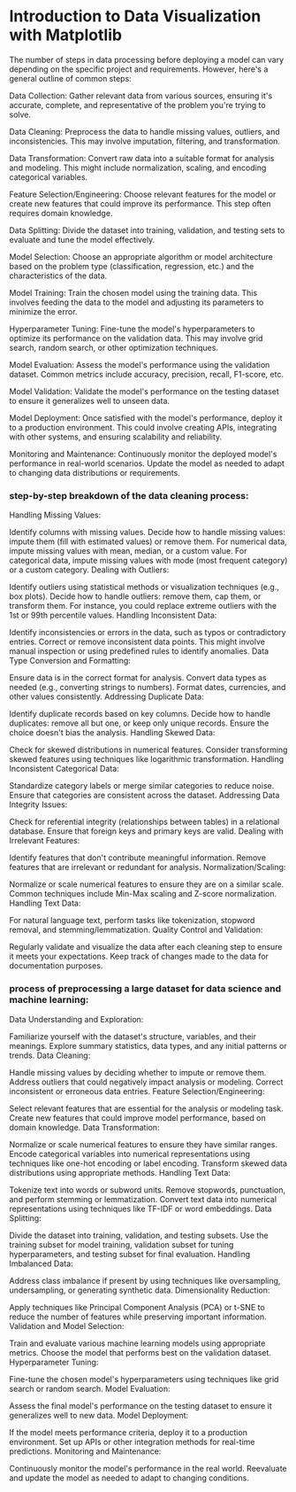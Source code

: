 # Introduction to Data Visualization with Matplotlib
The number of steps in data processing before deploying a model can vary depending on the specific project and requirements. However, here's a general outline of common steps:

Data Collection: Gather relevant data from various sources, ensuring it's accurate, complete, and representative of the problem you're trying to solve.

Data Cleaning: Preprocess the data to handle missing values, outliers, and inconsistencies. This may involve imputation, filtering, and transformation.

Data Transformation: Convert raw data into a suitable format for analysis and modeling. This might include normalization, scaling, and encoding categorical variables.

Feature Selection/Engineering: Choose relevant features for the model or create new features that could improve its performance. This step often requires domain knowledge.

Data Splitting: Divide the dataset into training, validation, and testing sets to evaluate and tune the model effectively.

Model Selection: Choose an appropriate algorithm or model architecture based on the problem type (classification, regression, etc.) and the characteristics of the data.

Model Training: Train the chosen model using the training data. This involves feeding the data to the model and adjusting its parameters to minimize the error.

Hyperparameter Tuning: Fine-tune the model's hyperparameters to optimize its performance on the validation data. This may involve grid search, random search, or other optimization techniques.

Model Evaluation: Assess the model's performance using the validation dataset. Common metrics include accuracy, precision, recall, F1-score, etc.

Model Validation: Validate the model's performance on the testing dataset to ensure it generalizes well to unseen data.

Model Deployment: Once satisfied with the model's performance, deploy it to a production environment. This could involve creating APIs, integrating with other systems, and ensuring scalability and reliability.

Monitoring and Maintenance: Continuously monitor the deployed model's performance in real-world scenarios. Update the model as needed to adapt to changing data distributions or requirements.

###  step-by-step breakdown of the data cleaning process:

Handling Missing Values:

Identify columns with missing values.
Decide how to handle missing values: impute them (fill with estimated values) or remove them.
For numerical data, impute missing values with mean, median, or a custom value.
For categorical data, impute missing values with mode (most frequent category) or a custom category.
Dealing with Outliers:

Identify outliers using statistical methods or visualization techniques (e.g., box plots).
Decide how to handle outliers: remove them, cap them, or transform them.
For instance, you could replace extreme outliers with the 1st or 99th percentile values.
Handling Inconsistent Data:

Identify inconsistencies or errors in the data, such as typos or contradictory entries.
Correct or remove inconsistent data points.
This might involve manual inspection or using predefined rules to identify anomalies.
Data Type Conversion and Formatting:

Ensure data is in the correct format for analysis.
Convert data types as needed (e.g., converting strings to numbers).
Format dates, currencies, and other values consistently.
Addressing Duplicate Data:

Identify duplicate records based on key columns.
Decide how to handle duplicates: remove all but one, or keep only unique records.
Ensure the choice doesn't bias the analysis.
Handling Skewed Data:

Check for skewed distributions in numerical features.
Consider transforming skewed features using techniques like logarithmic transformation.
Handling Inconsistent Categorical Data:

Standardize category labels or merge similar categories to reduce noise.
Ensure that categories are consistent across the dataset.
Addressing Data Integrity Issues:

Check for referential integrity (relationships between tables) in a relational database.
Ensure that foreign keys and primary keys are valid.
Dealing with Irrelevant Features:

Identify features that don't contribute meaningful information.
Remove features that are irrelevant or redundant for analysis.
Normalization/Scaling:

Normalize or scale numerical features to ensure they are on a similar scale.
Common techniques include Min-Max scaling and Z-score normalization.
Handling Text Data:

For natural language text, perform tasks like tokenization, stopword removal, and stemming/lemmatization.
Quality Control and Validation:

Regularly validate and visualize the data after each cleaning step to ensure it meets your expectations.
Keep track of changes made to the data for documentation purposes.

### process of preprocessing a large dataset for data science and machine learning:

Data Understanding and Exploration:

Familiarize yourself with the dataset's structure, variables, and their meanings.
Explore summary statistics, data types, and any initial patterns or trends.
Data Cleaning:

Handle missing values by deciding whether to impute or remove them.
Address outliers that could negatively impact analysis or modeling.
Correct inconsistent or erroneous data entries.
Feature Selection/Engineering:

Select relevant features that are essential for the analysis or modeling task.
Create new features that could improve model performance, based on domain knowledge.
Data Transformation:

Normalize or scale numerical features to ensure they have similar ranges.
Encode categorical variables into numerical representations using techniques like one-hot encoding or label encoding.
Transform skewed data distributions using appropriate methods.
Handling Text Data:

Tokenize text into words or subword units.
Remove stopwords, punctuation, and perform stemming or lemmatization.
Convert text data into numerical representations using techniques like TF-IDF or word embeddings.
Data Splitting:

Divide the dataset into training, validation, and testing subsets.
Use the training subset for model training, validation subset for tuning hyperparameters, and testing subset for final evaluation.
Handling Imbalanced Data:

Address class imbalance if present by using techniques like oversampling, undersampling, or generating synthetic data.
Dimensionality Reduction:

Apply techniques like Principal Component Analysis (PCA) or t-SNE to reduce the number of features while preserving important information.
Validation and Model Selection:

Train and evaluate various machine learning models using appropriate metrics.
Choose the model that performs best on the validation dataset.
Hyperparameter Tuning:

Fine-tune the chosen model's hyperparameters using techniques like grid search or random search.
Model Evaluation:

Assess the final model's performance on the testing dataset to ensure it generalizes well to new data.
Model Deployment:

If the model meets performance criteria, deploy it to a production environment.
Set up APIs or other integration methods for real-time predictions.
Monitoring and Maintenance:

Continuously monitor the model's performance in the real world.
Reevaluate and update the model as needed to adapt to changing conditions.
